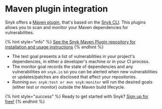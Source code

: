# Maven plugin integration

Snyk offers a [Maven plugin](https://github.com/snyk/snyk-maven-plugin), that's based on the [Snyk CLI](https://snyk.gitbook.io/user-docs/snyk-cli/guides-for-our-cli/cli-reference). This plugins allows you to scan and monitor your Maven dependencies for vulnerabilities.

{% hint style="info" %}
[See the Snyk Maven Plugin repository for installation and usage instructions](https://github.com/snyk/snyk-maven-plugin)
{% endhint %}

* The test goal presents a list of vulnerabilities in your project's dependencies, in either a developer's machine or in your CI process.
* The monitor goal records the state of dependencies and any vulnerabilities on `snyk.io` so you can be alerted when new vulnerabilities or updates/patches are disclosed that affect your repositories.
* Running `mvn snyk:test or mvn snyk:monitor` will run the desired goals \(either test or monitor\) outside the Maven build lifecycle.

{% hint style="success" %}
Ready to get started with Snyk? [Sign up for free!](https://snyk.io/login?cta=sign-up&loc=footer&page=support_docs_page)
{% endhint %}

